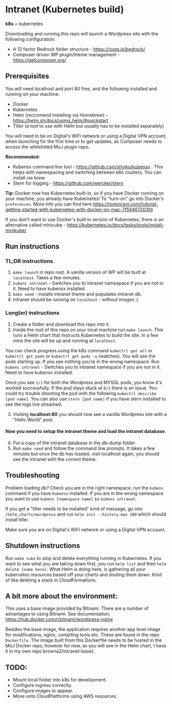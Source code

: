 # Intranet (Kubernetes build)
**k8s** = kubernetes

Downloading and running this repo will launch a Wordpress site with the following configuration:

* A 12 factor Bedrock folder structure - https://roots.io/bedrock/
* Composer driven WP plugin/theme management - https://getcomposer.org/

## Prerequisites

You will need localhost and port 80 free, and the following installed and running on your machine:

* Docker
* Kubernetes
* Helm (reccomend installing via Homebrew) - https://helm.sh/docs/using_helm/#quickstart
* Tiller (a tool to use with Helm but usually has to be installed separately)

You will need to be on Digital's WiFi network or using a Digital VPN account, when launching for the first time or to get updates, as Composer needs to access the whitelisted MoJ plugin repo.

**Recommended:**
- Kubensx command line tool - https://github.com/shyiko/kubensx . This helps with namespacing and switching between k8s clusters. You can install via brew.
- Stern for logging - https://github.com/wercker/stern

**Tip:** 
Docker now has Kubernetes built-in, so if you have Docker running on your machine, you already have Kubernetes!
To "turn-on" go into Docker's `preferences`. More info you can find here https://rominirani.com/tutorial-getting-started-with-kubernetes-with-docker-on-mac-7f58467203fd

If you don't want to use Docker's built in version of Kubernetes, there is an alternative called minicube - https://kubernetes.io/docs/tasks/tools/install-minikube/

## Run instructions

### TL;DR instructions

1. `make launch` in repo root. A vanilla version of WP will be built at `localhost`. Takes a few minutes.
2. `kubens intranet` - Switches you to intranet namespace if you are not in it. Need to have kubensx installed.
2. `make seed` - installs intranet theme and populates intranet db.
3. Intranet should be running on `localhost` - without images :(

### Long(er) instructions

1. Create a folder and download this repo into it.
2. Inside the root of this repo on your local machine run `make launch`. 
This runs a Helm chart that instructs Kubernetes to build the site. In a few mins the site will be up and running at `localhost`.

You can check progress using the k8s command `kubectrl get all` or `kubectrl get pods` or `kubectrl get pods -w` (watches). You will see the pods starting up. If you see nothing you're in the wrong namespace. Run `kubens intranet` - Switches you to intranet namespace if you are not in it. Need to have kubensx installed.

Once you see `1/1` for both the Wordpress and MYSQL pods, you know it's worked successfully. If the pod stays stuck at `0/1` there is an issue. You could try trouble shooting the pod with the following `kubectrl describe [pod name]`. You can also use `stern [pod name]` if you have stern installed to see the logs live streamed.

3. Visiting **localhost:80** you should now see a vanilla Wordpress site with a "Hello World" post.

#### Now you need to setup the intranet theme and load the intranet database.

4. Put a copy of the intranet database in the db-dump folder.
5. Run `make seed` and follow the command line prompts. It takes a few minutes but once the db has loaded, visit localhost again, you should see the intranet with the correct theme.

## Troubleshooting

Problem loading db? Check you are in the right namespace, run the `kubens` command if you have `Kubensx` installed. If you are in the wrong namespace you want to use `kubens [namespace name]` so `kubens intranet`.

If you get a "tiller needs to be installed" kind of message, go into `/helm_charts/wordpress` and run `helm init --history-max 200` which should install tiller.

Make sure you are on Digital's WiFi network or using a Digital VPN account.

## Shutdown instructions
Run `make nuke` to stop and delete everything running in Kubernetes.
If you want to see what you are taking down first, you run `helm list` and then `helm delete [name here]`. What Helm is doing here, is gathering all your kubernetes resources based off your charts and shuting them down. Kind of like deleting a stack in CloudFormations.

## A bit more about the environment:
This uses a base image provided by Bitnami. There are a number of advantages to using Bitnami. See documentation,
https://hub.docker.com/r/bitnami/wordpress-nginx

Besides the base image, the application requires another app level image for modifications, nginx, compiling tools etc. These are found in the repo `Dockerfile`. The image built from this Dockerfile needs to be hosted in the MoJ Docker repo, however for now, as you will see in the Helm chart, I have it in my own repo browna2/intranet-base).

## TODO:
* Mount local folder into k8s for development.
* Configure ingress correctly.
* Configure images to appear.
* Move onto CloudPlatforms using AWS resources.
